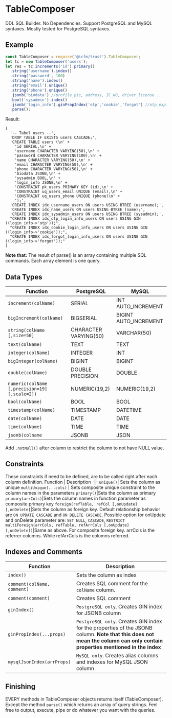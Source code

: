 # TableComposer
DDL SQL Builder. No Dependencies. Support PostgreSQL and MySQL syntaxes. Mostly tested for PostgreSQL syntaxes.

## Example
```javascript
const TableComposer = require('@icfm/trust').TableComposer;
let tc = new TableComposer('users');
let res = tc.increments('id').primary()
  .string('username').index()
  .string('password', 100)
  .string('name').index()
  .string('email').unique()
  .string('phone').unique()
  .jsonb('biodata') //profile_pic, address, IC_NO, driver_license ...
  .bool('sysadmin').index()
  .jsonb('login_info').ginPropIndex('otp','cookie','forgot') //otp_expiry, cookie_expiry, last_login, created_at
  .parse();
```
Result:
```
[
  '-- Tabel users --',
  'DROP TABLE IF EXISTS users CASCADE;',
  'CREATE TABLE users (\n' +
    'id SERIAL,\n' +
    'username CHARACTER VARYING(50),\n' +
    'password CHARACTER VARYING(100),\n' +
    'name CHARACTER VARYING(50),\n' +
    'email CHARACTER VARYING(50),\n' +
    'phone CHARACTER VARYING(50),\n' +
    'biodata JSONB,\n' +
    'sysadmin BOOL,\n' +
    'login_info JSONB,\n' +
    'CONSTRAINT pk_users PRIMARY KEY (id),\n' +
    'CONSTRAINT uq_users_email UNIQUE (email),\n' +
    'CONSTRAINT uq_users_phone UNIQUE (phone)\n' +
    ');',
  'CREATE INDEX idx_username_users ON users USING BTREE (username);',
  'CREATE INDEX idx_name_users ON users USING BTREE (name);',
  'CREATE INDEX idx_sysadmin_users ON users USING BTREE (sysadmin);',
  "CREATE INDEX idx_otp_login_info_users ON users USING GIN ((login_info->'otp'));",
  "CREATE INDEX idx_cookie_login_info_users ON users USING GIN ((login_info->'cookie'));",
  "CREATE INDEX idx_forgot_login_info_users ON users USING GIN ((login_info->'forgot'));"
]
```
**Note that:** The result of parse() is an array containing multiple SQL commands. Each array element is one query.

## Data Types
Function|PostgreSQL|MySQL
-|-|-
`increment(colName)`| SERIAL | INT AUTO_INCREMENT
`bigIncrement(colName)`| BIGSERIAL | BIGINT AUTO_INCREMENT
`string(colName [,size=50]`| CHARACTER VARYING(50) | VARCHAR(50)
`text(colName)`| TEXT | TEXT
`integer(colName)`| INTEGER | INT
`bigInteger(colName)`| BIGINT | BIGINT
`double(colName)`| DOUBLE PRECISION | DOUBLE
`numeric(colName [,precision=19] [,scale=2])`| NUMERIC(19,2) | NUMERIC(19,2)
`bool(colName)`| BOOL | BOOL
`timestamp(colName)`| TIMESTAMP | DATETIME
`date(colName)`| DATE | DATE
`time(colName)`| TIME | TIME
`jsonb(colname`| JSONB | JSON
Add `.notNull()` after column to restrict the column to not have NULL value.

## Constraints
These constraints if need to be defined, are to be called right after each column definition.
Function | Description 
-|-
`unique()`| Sets the column as unique
`multiUnique(...cols)` | Sets composite unique constraint to the column names in the parameters
`primary()`|Sets the column as primary
`primary(arrCols)`|Sets the column names in function parameter as composite primary key
`foreign(refTable, refCol [,onUpdate] [,onDelete]`|Sets the column as foreign key. Default relationship behavior are `ON UPDATE CASCADE` and `ON DELETE CASCADE`. Possible option for onUpdate and onDelete parameter are: `SET NULL`, `CASCADE`, `RESTRICT`
`multiForeign(arrCols, refTable, refArrCols [,onUpdate] [,onDelete])`|Same as above. For composite foreign key. arrCols is the referrer columns. While refArrCols is the columns referred.

## Indexes and Comments
Function|Description
-|-
`index()`|Sets the column as index
`comment(colName, comment)`|Creates SQL comment for the `colName` column.
`comment(comment)`|Creates SQL comment
`ginIndex()`|`PostgreSQL only`. Creates GIN index for JSONB column
`ginPropIndex(...props)`|`PostgreSQL only`. Creates GIN index for the properties of the JSONB column. **Note that this does not mean the column can only contain properties mentioned in the index**
`mysqlJsonIndex(arrProps)`|`MySQL only`. Creates alias columns and indexes for MySQL JSON column

## Finishing
EVERY methods in TableComposer objects returns itself (TableComposer). Except the method `parse()` which returns an array of query strings. Feel free to output, execute, pipe or do whatever you want with the queries.
